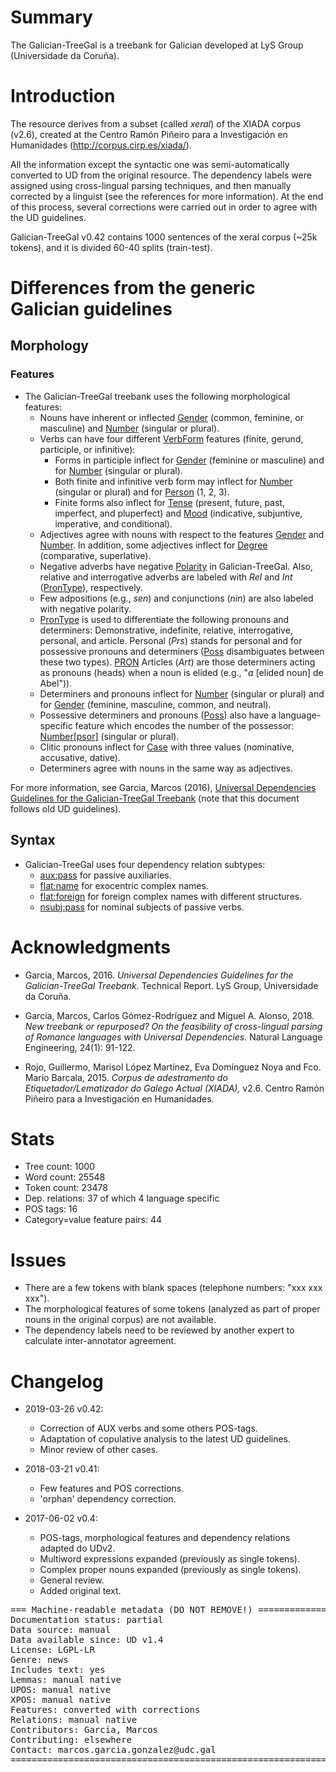 # Summary

The Galician-TreeGal is a treebank for Galician developed at LyS Group (Universidade da Coruña).

# Introduction

The resource derives from a subset (called *xeral*) of the XIADA corpus (v2.6), created at the Centro Ramón Piñeiro para a Investigación en Humanidades (http://corpus.cirp.es/xiada/).

All the information except the syntactic one was semi-automatically converted to UD from the original resource. The dependency labels were assigned using cross-lingual parsing techniques, and then manually corrected by a linguist (see the references for more information). At the end of this process, several corrections were carried out in order to agree with the UD guidelines.

Galician-TreeGal v0.42 contains 1000 sentences of the xeral corpus (~25k tokens), and it is divided 60-40 splits (train-test).

# Differences from the generic Galician guidelines

## Morphology

### Features
* The Galician-TreeGal treebank uses the following morphological features:
  * Nouns have inherent or inflected [Gender]() (common, feminine, or masculine) and [Number]() (singular or plural).
  * Verbs can have four different [VerbForm]() features (finite, gerund, participle, or infinitive):
    * Forms in participle inflect for [Gender]() (feminine or masculine) and for [Number]() (singular or plural).
    * Both finite and infinitive verb form may inflect for [Number]() (singular or plural) and for [Person]() (1, 2, 3).
    * Finite forms also inflect for [Tense]() (present, future, past, imperfect, and pluperfect) and [Mood]() (indicative, subjuntive, imperative, and conditional).
  * Adjectives agree with nouns with respect to the features [Gender]() and [Number](). In addition, some adjectives inflect for [Degree]() (comparative, superlative).
  * Negative adverbs have negative [Polarity]() in Galician-TreeGal. Also, relative and interrogative adverbs are labeled with *Rel* and *Int* ([PronType]()), respectively.
  * Few adpositions (e.g., *sen*) and conjunctions (*nin*) are also labeled with negative polarity.
  * [PronType]() is used to differentiate the following pronouns and determiners: Demonstrative, indefinite, relative, interrogative, personal, and article. Personal (*Prs*) stands for personal and for possessive pronouns and determiners ([Poss]() disambiguates between these two types). [PRON]() Articles (*Art*) are those determiners acting as pronouns (heads) when a noun is elided (e.g., "*a* [elided noun] de Abel")).
  * Determiners and pronouns inflect for [Number]() (singular or plural) and for [Gender]() (feminine, masculine, common, and neutral).
  * Possessive determiners and pronouns ([Poss]()) also have a language-specific feature which encodes the number of the possessor: [Number[psor]]() (singular or plural).
  * Clitic pronouns inflect for [Case]() with three values (nominative, accusative, dative).
  * Determiners agree with nouns in the same way as adjectives.

For more information, see Garcia, Marcos (2016), [Universal Dependencies Guidelines for the Galician-TreeGal Treebank](http://www.grupolys.org/~marcos/papers/GL_UD_guidelines.pdf) (note that this document follows old UD guidelines).

## Syntax

* Galician-TreeGal uses four dependency relation subtypes:
  * [aux:pass]() for passive auxiliaries.
  * [flat:name]() for exocentric complex names.
  * [flat:foreign]() for foreign complex names with different structures.
  * [nsubj:pass]() for nominal subjects of passive verbs.

# Acknowledgments

* Garcia, Marcos, 2016. *Universal Dependencies Guidelines for the Galician-TreeGal Treebank.* Technical Report. LyS Group, Universidade da Coruña.

* Garcia, Marcos, Carlos Gómez-Rodríguez and Miguel A. Alonso, 2018. *New treebank or repurposed? On the feasibility of cross-lingual parsing of Romance languages with Universal Dependencies.* Natural Language Engineering, 24(1): 91-122.

* Rojo, Guillermo, Marisol López Martínez, Eva Domínguez Noya and Fco. Mario Barcala, 2015. *Corpus de adestramento do Etiquetador/Lematizador do Galego Actual (XIADA),* v2.6. Centro Ramón Piñeiro para a Investigación en Humanidades.

# Stats
* Tree count:  1000
* Word count:  25548
* Token count: 23478
* Dep. relations: 37 of which 4 language specific
* POS tags: 16
* Category=value feature pairs: 44

# Issues
* There are a few tokens with blank spaces (telephone numbers: "xxx xxx xxx").
* The morphological features of some tokens (analyzed as part of proper nouns in the original corpus) are not available.
* The dependency labels need to be reviewed by another expert to calculate inter-annotator agreement.

# Changelog
* 2019-03-26 v0.42:
  * Correction of AUX verbs and some others POS-tags.
  * Adaptation of copulative analysis to the latest UD guidelines.
  * Minor review of other cases.

* 2018-03-21 v0.41:
  * Few features and POS corrections.
  * 'orphan' dependency correction.

* 2017-06-02 v0.4:
  * POS-tags, morphological features and dependency relations adapted do UDv2.
  * Multiword expressions expanded (previously as single tokens).
  * Complex proper nouns expanded (previously as single tokens).
  * General review.
  * Added original text.

<pre>
=== Machine-readable metadata (DO NOT REMOVE!) ================================
Documentation status: partial
Data source: manual
Data available since: UD v1.4
License: LGPL-LR
Genre: news
Includes text: yes
Lemmas: manual native
UPOS: manual native
XPOS: manual native
Features: converted with corrections
Relations: manual native
Contributors: Garcia, Marcos
Contributing: elsewhere
Contact: marcos.garcia.gonzalez@udc.gal
===============================================================================
</pre>

